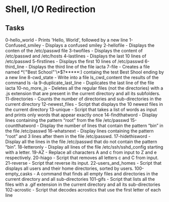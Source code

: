 # Shell, I/O Redirection
## Tasks
0-hello_world - Prints 'Hello, World', followed by a new line
1-Confused_smiley - Displays a confused smiley
2-hellofile - Displays the conten of the /etc/passwd file
3-twofiles - Displays the content of /etc/passwd and /etc/hosts
4-lastlines - Displays the last 10 lines of /etc/passwd
5-firstlines - Displays the first 10 lines of /etc/passwd
6-third_line - Displays the third line of the file iacta
7-file - Creates a file named \*\\'"Best School"\'\\*$\?\*\*\*\*\*:) containg the test Best Shool ending by a new line
8-cwd_state - Write into a file ls_cwd_content the results of the command ls -la
9-duplicate_last_line - Duplicates the last line of the file iacta
10-no_more_js - Deletes all the regular files (not the directories) with a .js extension that are present in the current directory and all its subfolders.
11-directories - Counts the number of directories and sub-directories in the current directory
12-newest_files - Script that displays the 10 newest files in the current directory
13-unique - Script that takes a list of words as input and prints only words that appear exactly once
14-findthatword - Display lines containing the pattern “root” from the file /etc/passwd
15-countthatword - Display the number of lines that contain the pattern “bin” in the file /etc/passwd
16-whatsnext - Display lines containing the pattern “root” and 3 lines after them in the file /etc/passwd.
17-hidethisword - Display all the lines in the file /etc/passwd that do not contain the pattern “bin”.
18-letteronly - Display all lines of the file /etc/ssh/sshd_config starting with a letter.
19-AZ - Replace all characters A and c from input to Z and e respectively.
20-hiago - Script that removes all letters c and C from input.
21-reverse - Script that reverse its input.
22-users_and_homes - Script that displays all users and their home directories, sorted by users.
100-empty_casks - A command that finds all empty files and directories in the current directory and all sub-directories
101-gifs - Script that lists all the files with a .gif extension in the current directory and all its sub-directories
102-acrostic - Script that decodes acrostics that use the first letter of each line
